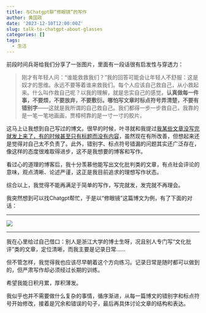 ```yaml
---
title: 与Chatgpt聊“修眼镜”的写作
author: 黄国政
date: '2023-12-10T12:00:00Z'
slug: talk-to-chatgpt-about-glasses
categories: []
tags:
  - 生活
---
```


<!--more-->

前段时间兵哥给我们分享了一张图片，里面有一段话很有启发性与穿透力：

> 刚才有年轻人问：“谁能救救我们？”我的回答可能会让年轻人不舒服：这是奴才的思维。永远不要等着谁来救我们。每个人应该自己救自己，从小救起来。什么叫作救自己呢？以我的理解，就是忠实自己的感觉，**认真做每一件事，不要烦，不要放弃，不要敷衍。哪怕写文章时标点符号弄清楚，不要有错别字**——这就是我所谓的自己救自己。我们都得一步一步救自己，我靠的是一笔一笔地画画，贾樟柯靠的是一寸一寸的胶片。

这马上让我想到自己写过的博文。很早的时候，叶寻就和我提过[我某些文章没写完就发上来了，有的时候甚至只有标题而没有内容](https://github.com/residualsun1/Residualsun/discussions/17)，虽然现在有所改善，但想起来还是觉得对自己太不负责了。此外，错别字、标点符号错漏的问题其实还广泛存在，像这样的态度很难取得进步，这不是我想要的博客和写作。

看过心的道理的博客后，我十分羡慕他能写出文化批判类的文章，有点社会评论的意味，观点清晰、论述严谨，这正是我目前追求的理想写作状态。

综合以上，我觉得不能再满足于简单的写作，写完就发，发完就不再理会。

我突然想到可以找Chatgpt帮忙，于是以“修眼镜”这篇博文为例，有了下面的对话：

---

![](/images/posts/2023/12/12-10-talk-to-chatgpt.png)

---

我在心里给过自己借口：别人是浙江大学的博士生呀，况且别人专门写“文化批评”类的文章，定位清晰，而我主要是记录日常……

但不管怎样，我觉得我也应该尽早朝着这个方向练习。记录日常是随时都可以做到的，但严肃写作却必须经过长期的训练。

希望我能日积月累，厚积薄发。

我似乎也并不需要做什么复杂的事情，循序渐进，从每一篇博文的错别字和标点符号开始修改，接着是冗余和错误的句子，最后再具体讨论文章的结构和表达。